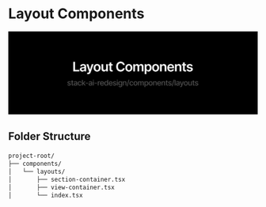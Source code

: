 # Layout Components

![layouts-banner](../../public/github/github-banner-components-layout.png)

## Folder Structure

```
project-root/
├── components/
│   └── layouts/
│       ├── section-container.tsx
│       ├── view-container.tsx
│       └── index.tsx
```
